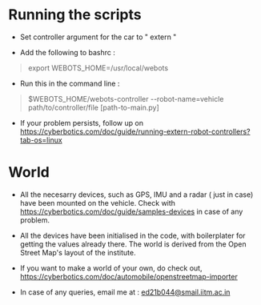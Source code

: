 # Running the scripts
- Set controller argument for the car to " extern "

- Add the following to bashrc :
> export WEBOTS_HOME=/usr/local/webots

- Run this in the command line :
> $WEBOTS_HOME/webots-controller --robot-name=vehicle path/to/controller/file [path-to-main.py]

- If your problem persists, follow up on https://cyberbotics.com/doc/guide/running-extern-robot-controllers?tab-os=linux

# World
- All the necesarry devices, such as GPS, IMU and a radar ( just in case) have been mounted on the vehicle. Check with https://cyberbotics.com/doc/guide/samples-devices in case of any problem. 
- All the devices have been initialised in the code, with boilerplater for getting the values already there. The world is derived from the Open Street Map's layout of the institute. 
- If you want to make a world of your own, do check out, https://cyberbotics.com/doc/automobile/openstreetmap-importer

- In case of any queries, email me at : ed21b044@smail.iitm.ac.in
